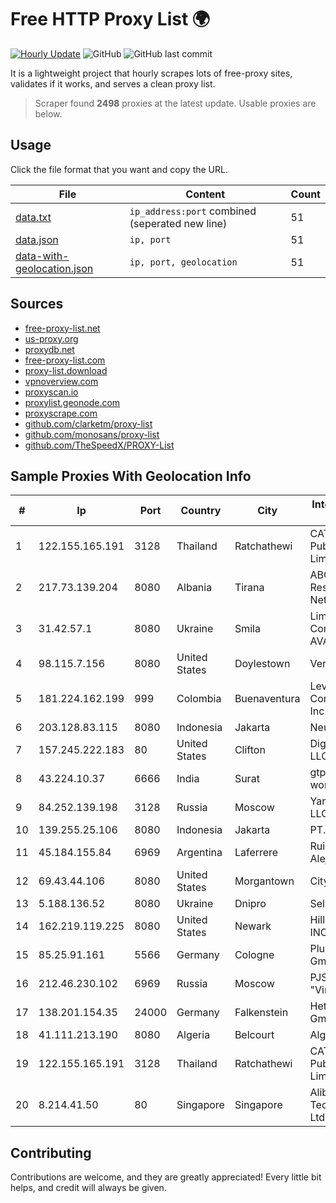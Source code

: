 
# Free HTTP Proxy List 🌍

[![Hourly Update](https://github.com/mertguvencli/http-proxy-list/actions/workflows/main.yml/badge.svg?branch=main)](https://github.com/mertguvencli/http-proxy-list/actions/workflows/main.yml)
![GitHub](https://img.shields.io/github/license/mertguvencli/http-proxy-list)
![GitHub last commit](https://img.shields.io/github/last-commit/mertguvencli/http-proxy-list)

It is a lightweight project that hourly scrapes lots of free-proxy sites, validates if it works, and serves a clean proxy list.


> Scraper found **2498** proxies at the latest update. Usable proxies are below.

## Usage

Click the file format that you want and copy the URL.


|File|Content|Count|
|----|-------|-----|
|[data.txt](https://raw.githubusercontent.com/mertguvencli/http-proxy-list/main/proxy-list/data.txt)|`ip_address:port` combined (seperated new line)|51|
|[data.json](https://raw.githubusercontent.com/mertguvencli/http-proxy-list/main/proxy-list/data.json)|`ip, port`|51|
|[data-with-geolocation.json](https://raw.githubusercontent.com/mertguvencli/http-proxy-list/main/proxy-list/data-with-geolocation.json)|`ip, port, geolocation`|51|

## Sources

* [free-proxy-list.net](https://free-proxy-list.net)
* [us-proxy.org](https://www.us-proxy.org)
* [proxydb.net](http://proxydb.net)
* [free-proxy-list.com](https://free-proxy-list.com/?page=&port=&type%5B%5D=http&type%5B%5D=https&up_time=0&search=Search)
* [proxy-list.download](https://www.proxy-list.download/HTTP)
* [vpnoverview.com](https://vpnoverview.com/privacy/anonymous-browsing/free-proxy-servers)
* [proxyscan.io](https://www.proxyscan.io)
* [proxylist.geonode.com](https://proxylist.geonode.com/api/proxy-list?limit=300&page=1&sort_by=lastChecked&sort_type=desc&protocols=http,https)
* [proxyscrape.com](https://api.proxyscrape.com/v2/?request=displayproxies&protocol=http&timeout=10000&country=all&ssl=all&anonymity=all)
* [github.com/clarketm/proxy-list](https://raw.githubusercontent.com/clarketm/proxy-list/master/proxy-list-raw.txt)
* [github.com/monosans/proxy-list](https://raw.githubusercontent.com/monosans/proxy-list/main/proxies/http.txt)
* [github.com/TheSpeedX/PROXY-List](https://raw.githubusercontent.com/TheSpeedX/PROXY-List/master/http.txt)


## Sample Proxies With Geolocation Info

|#|Ip|Port|Country|City|Internet Service Provider|
|-|--|----|-------|----|-------------------------|
|1|122.155.165.191|3128|Thailand|Ratchathewi|CAT Telecom Public Company Limited|
|2|217.73.139.204|8080|Albania|Tirana|ABCom HFC Residential Network|
|3|31.42.57.1|8080|Ukraine|Smila|Limited Liability Company AVATOR ISP|
|4|98.115.7.156|8080|United States|Doylestown|Verizon Business|
|5|181.224.162.199|999|Colombia|Buenaventura|Level 3 Communications, Inc.|
|6|203.128.83.115|8080|Indonesia|Jakarta|Neuviz|
|7|157.245.222.183|80|United States|Clifton|DigitalOcean, LLC|
|8|43.224.10.37|6666|India|Surat|gtpl hariom world vision|
|9|84.252.139.198|3128|Russia|Moscow|Yandex.Cloud LLC|
|10|139.255.25.106|8080|Indonesia|Jakarta|PT. LINKNET|
|11|45.184.155.84|6969|Argentina|Laferrere|Ruiz Sebastian Alejandro|
|12|69.43.44.106|8080|United States|Morgantown|CityNet|
|13|5.188.136.52|8080|Ukraine|Dnipro|Selectel|
|14|162.219.119.225|8080|United States|Newark|Hillbilly Wireless INC.|
|15|85.25.91.161|5566|Germany|Cologne|PlusServer GmbH|
|16|212.46.230.102|6969|Russia|Moscow|PJSC "Vimpelcom"|
|17|138.201.154.35|24000|Germany|Falkenstein|Hetzner Online GmbH|
|18|41.111.213.190|8080|Algeria|Belcourt|Algerie Telecom|
|19|122.155.165.191|3128|Thailand|Ratchathewi|CAT Telecom Public Company Limited|
|20|8.214.41.50|80|Singapore|Singapore|Alibaba (US) Technology Co., Ltd.|



## Contributing

Contributions are welcome, and they are greatly appreciated! Every
little bit helps, and credit will always be given.

